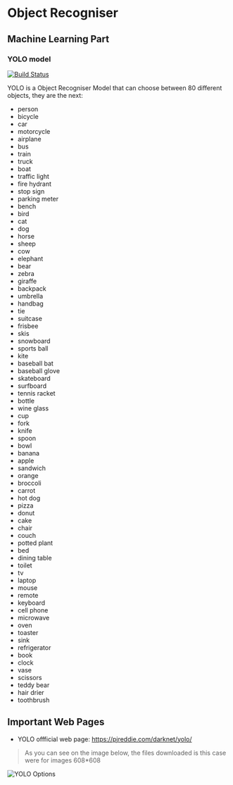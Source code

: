 # Object Recogniser
## Machine Learning Part
### YOLO model


[![Build Status](https://travis-ci.org/joemccann/dillinger.svg?branch=master)](https://travis-ci.org/joemccann/dillinger)

YOLO is a Object Recogniser Model that can choose between 80 different objects, they are the next:

 - person
 - bicycle
 - car
 - motorcycle
 - airplane
 - bus
 - train
 - truck
 - boat
 - traffic light
 - fire hydrant
 - stop sign
 - parking meter
 - bench
 - bird
 - cat
 - dog
 - horse
 - sheep
 - cow
 - elephant
 - bear
 - zebra
 - giraffe
 - backpack
 - umbrella
 - handbag
 - tie
 - suitcase
 - frisbee
 - skis
 - snowboard
 - sports ball
 - kite
 - baseball bat
 - baseball glove
 - skateboard
 - surfboard
 - tennis racket
 - bottle
 - wine glass
 - cup
 - fork
 - knife
 - spoon
 - bowl
 - banana
 - apple
 - sandwich
 - orange
 - broccoli
 - carrot
 - hot dog
 - pizza
 - donut
 - cake
 - chair
 - couch
 - potted plant
 - bed
 - dining table
 - toilet
 - tv
 - laptop
 - mouse
 - remote
 - keyboard
 - cell phone
 - microwave
 - oven
 - toaster
 - sink
 - refrigerator
 - book
 - clock
 - vase
 - scissors
 - teddy bear
 - hair drier
 - toothbrush

## Important Web Pages
 - YOLO offficial web page: https://pjreddie.com/darknet/yolo/
> As you can see on the image below, the files downloaded is this case were for images 608*608

![YOLO Options](https://drive.google.com/file/d/1_ZHq2zirzMSVMliLDuqFoKovEPGJ9R_e/view?usp=sharing)